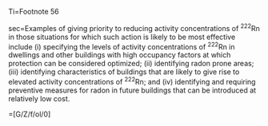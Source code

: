 Ti=Footnote 56

sec=Examples of giving priority to reducing activity concentrations of <sup>222</sup>Rn in those situations for which such action is likely to be most effective include (i) specifying the levels of activity concentrations of <sup>222</sup>Rn in dwellings and other buildings with high occupancy factors at which protection can be considered optimized; (ii) identifying radon prone areas; (iii) identifying characteristics of buildings that are likely to give rise to elevated activity concentrations of <sup>222</sup>Rn; and (iv) identifying and requiring preventive measures for radon in future buildings that can be introduced at relatively low cost.
 
=[G/Z/f/ol/0]
